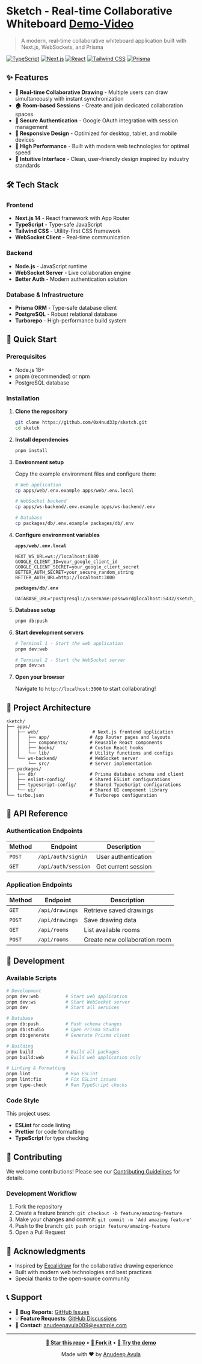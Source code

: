 # Sketch - Real-time Collaborative Whiteboard [Demo-Video](https://youtu.be/nqh0m3Ls2YE)

> A modern, real-time collaborative whiteboard application built with Next.js, WebSockets, and Prisma

[![TypeScript](https://img.shields.io/badge/TypeScript-007ACC?style=for-the-badge&logo=typescript&logoColor=white)](https://www.typescriptlang.org/)
[![Next.js](https://img.shields.io/badge/Next.js-000000?style=for-the-badge&logo=nextdotjs&logoColor=white)](https://nextjs.org/)
[![React](https://img.shields.io/badge/React-20232A?style=for-the-badge&logo=react&logoColor=61DAFB)](https://reactjs.org/)
[![Tailwind CSS](https://img.shields.io/badge/Tailwind_CSS-38B2AC?style=for-the-badge&logo=tailwind-css&logoColor=white)](https://tailwindcss.com/)
[![Prisma](https://img.shields.io/badge/Prisma-3982CE?style=for-the-badge&logo=Prisma&logoColor=white)](https://www.prisma.io/)

## ✨ Features

- **🎨 Real-time Collaborative Drawing** - Multiple users can draw simultaneously with instant synchronization
- **🏠 Room-based Sessions** - Create and join dedicated collaboration spaces
- **🔐 Secure Authentication** - Google OAuth integration with session management
- **📱 Responsive Design** - Optimized for desktop, tablet, and mobile devices
- **🚀 High Performance** - Built with modern web technologies for optimal speed
- **🎯 Intuitive Interface** - Clean, user-friendly design inspired by industry standards

## 🛠️ Tech Stack

### Frontend
- **Next.js 14** - React framework with App Router
- **TypeScript** - Type-safe JavaScript
- **Tailwind CSS** - Utility-first CSS framework
- **WebSocket Client** - Real-time communication

### Backend
- **Node.js** - JavaScript runtime
- **WebSocket Server** - Live collaboration engine
- **Better Auth** - Modern authentication solution

### Database & Infrastructure
- **Prisma ORM** - Type-safe database client
- **PostgreSQL** - Robust relational database
- **Turborepo** - High-performance build system

## 🚀 Quick Start

### Prerequisites

- Node.js 18+ 
- pnpm (recommended) or npm
- PostgreSQL database

### Installation

1. **Clone the repository**
   ```bash
   git clone https://github.com/0x4nud33p/sketch.git
   cd sketch
   ```

2. **Install dependencies**
   ```bash
   pnpm install
   ```

3. **Environment setup**
   
   Copy the example environment files and configure them:
   ```bash
   # Web application
   cp apps/web/.env.example apps/web/.env.local
   
   # WebSocket backend
   cp apps/ws-backend/.env.example apps/ws-backend/.env
   
   # Database
   cp packages/db/.env.example packages/db/.env
   ```

4. **Configure environment variables**

   **`apps/web/.env.local`**
   ```env
   NEXT_WS_URL=ws://localhost:8080
   GOOGLE_CLIENT_ID=your_google_client_id
   GOOGLE_CLIENT_SECRET=your_google_client_secret
   BETTER_AUTH_SECRET=your_secure_random_string
   BETTER_AUTH_URL=http://localhost:3000
   ```

   **`packages/db/.env`**
   ```env
   DATABASE_URL="postgresql://username:password@localhost:5432/sketch_db"
   ```

5. **Database setup**
   ```bash
   pnpm db:push
   ```

6. **Start development servers**
   ```bash
   # Terminal 1 - Start the web application
   pnpm dev:web
   
   # Terminal 2 - Start the WebSocket server
   pnpm dev:ws
   ```

7. **Open your browser**
   
   Navigate to `http://localhost:3000` to start collaborating!

## 📁 Project Architecture

```
sketch/
├── apps/
│   ├── web/                    # Next.js frontend application
│   │   ├── app/               # App Router pages and layouts
│   │   ├── components/        # Reusable React components
│   │   ├── hooks/             # Custom React hooks
│   │   └── lib/               # Utility functions and configs
│   └── ws-backend/            # WebSocket server
│       └── src/               # Server implementation
├── packages/
│   ├── db/                    # Prisma database schema and client
│   ├── eslint-config/         # Shared ESLint configurations
│   ├── typescript-config/     # Shared TypeScript configurations
│   └── ui/                    # Shared UI component library
└── turbo.json                 # Turborepo configuration
```

## 🔌 API Reference

### Authentication Endpoints

| Method | Endpoint | Description |
|--------|----------|-------------|
| `POST` | `/api/auth/signin` | User authentication |
| `GET` | `/api/auth/session` | Get current session |

### Application Endpoints

| Method | Endpoint | Description |
|--------|----------|-------------|
| `GET` | `/api/drawings` | Retrieve saved drawings |
| `POST` | `/api/drawings` | Save drawing data |
| `GET` | `/api/rooms` | List available rooms |
| `POST` | `/api/rooms` | Create new collaboration room |

## 🧪 Development

### Available Scripts

```bash
# Development
pnpm dev:web          # Start web application
pnpm dev:ws           # Start WebSocket server
pnpm dev              # Start all services

# Database
pnpm db:push          # Push schema changes
pnpm db:studio        # Open Prisma Studio
pnpm db:generate      # Generate Prisma client

# Building
pnpm build            # Build all packages
pnpm build:web        # Build web application only

# Linting & Formatting
pnpm lint             # Run ESLint
pnpm lint:fix         # Fix ESLint issues
pnpm type-check       # Run TypeScript checks
```

### Code Style

This project uses:
- **ESLint** for code linting
- **Prettier** for code formatting
- **TypeScript** for type checking

## 🤝 Contributing

We welcome contributions! Please see our [Contributing Guidelines](CONTRIBUTING.md) for details.

### Development Workflow

1. Fork the repository
2. Create a feature branch: `git checkout -b feature/amazing-feature`
3. Make your changes and commit: `git commit -m 'Add amazing feature'`
4. Push to the branch: `git push origin feature/amazing-feature`
5. Open a Pull Request

## 🙏 Acknowledgments

- Inspired by [Excalidraw](https://excalidraw.com/) for the collaborative drawing experience
- Built with modern web technologies and best practices
- Special thanks to the open-source community

## 📞 Support

- 🐛 **Bug Reports**: [GitHub Issues](https://github.com/0x4nud33p/sketch/issues)
- 💡 **Feature Requests**: [GitHub Discussions](https://github.com/0x4nud33p/sketch/discussions)
- 📧 **Contact**: [anudeepavula009@example.com](mailto:anudeepavula009@example.com)

---

<div align="center">

**[🌟 Star this repo](https://github.com/0x4nud33p/sketch)** • **[🍴 Fork it](https://github.com/0x4nud33p/sketch/fork)** • **[📱 Try the demo](https://sketch-pji1og6kj-anudeep-avulas-projects.vercel.app)**

Made with ❤️ by [Anudeep Avula](https://github.com/0x4nud33p)

</div>